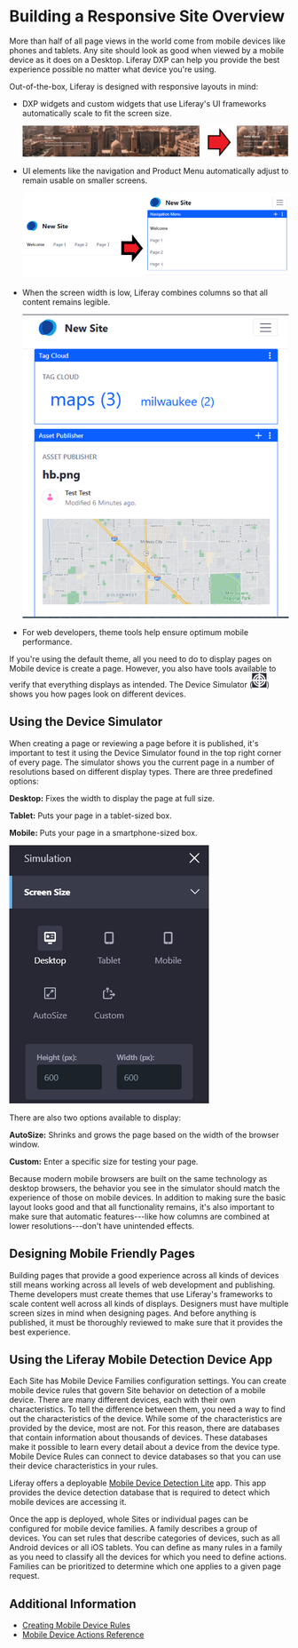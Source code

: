# Building a Responsive Site Overview

More than half of all page views in the world come from mobile devices like phones and tablets. Any site should look as good when viewed by a mobile device as it does on a Desktop. Liferay DXP can help you provide the best experience possible no matter what device you're using.

Out-of-the-box, Liferay is designed with responsive layouts in mind: 

* DXP widgets and custom widgets that use Liferay's UI frameworks automatically scale to fit the screen size.

    ![Adjust the widget's size.](./building-a-responsive-site-overview/images/01.png)

* UI elements like the navigation and Product Menu automatically adjust to remain usable on smaller screens.

    ![The main navigation adjusts its size.](./building-a-responsive-site-overview/images/02.png)

* When the screen width is low, Liferay combines columns so that all content remains legible.

   ![Columns are combined when the width is low.](./building-a-responsive-site-overview/images/03.png)

* For web developers, theme tools help ensure optimum mobile performance.

If you're using the default theme, all you need to do to display pages on Mobile device is create a page. However, you also have tools available to verify that everything displays as intended. The Device Simulator (![Simulation](../../images/icon-simulation.png)) shows you how pages look on different devices.

## Using the Device Simulator

When creating a page or reviewing a page before it is published, it's important to test it using the Device Simulator found in the top right corner of every page. The simulator shows you the current page in a number of resolutions based on different display types. There are three predefined options:

**Desktop:** Fixes the width to display the page at full size.

**Tablet:** Puts your page in a tablet-sized box. 

**Mobile:** Puts your page in a smartphone-sized box.

![The Simulation panel defines multiple screen sizes.](./building-a-responsive-site-overview/images/04.png)

There are also two options available to display:

**AutoSize:** Shrinks and grows the page based on the width of the browser window.

**Custom:** Enter a specific size for testing your page.

Because modern mobile browsers are built on the same technology as desktop browsers, the behavior you see in the simulator should match the experience of those on mobile devices. In addition to making sure the basic layout looks good and that all functionality remains, it's also important to make sure that automatic features---like how columns are combined at lower resolutions---don't have unintended effects.

## Designing Mobile Friendly Pages

Building pages that provide a good experience across all kinds of devices still means working across all levels of web development and publishing. Theme developers must create themes that use Liferay's frameworks to scale content well across all kinds of displays. Designers must have multiple screen sizes in mind when designing pages. And before anything is published, it must be thoroughly reviewed to make sure that it provides the best experience. 

## Using the Liferay Mobile Detection Device App

Each Site has Mobile Device Families configuration settings. You can create mobile device rules that govern Site behavior on detection of a mobile device. There are many different devices, each with their own characteristics. To tell the difference between them, you need a way to find out the characteristics of the device. While some of the characteristics are provided by the device, most are not. For this reason, there are databases that contain information about thousands of devices. These databases make it possible to learn every detail about a device from the device type. Mobile Device Rules can connect to device databases so that you can use their device characteristics in your rules.

Liferay offers a deployable [Mobile Device Detection Lite](https://web.liferay.com/marketplace/-/mp/application/92831494) app. This app provides the device detection database that is required to detect which mobile devices are accessing it. 

Once the app is deployed, whole Sites or individual pages can be configured for mobile device families. A family describes a group of devices. You can set rules that describe categories of devices, such as all Android devices or all iOS tablets. You can define as many rules in a family as you need to classify all the devices for which you need to define actions. Families can be prioritized to determine which one applies to a given page request.

## Additional Information

* [Creating Mobile Device Rules](./creating-mobile-device-rules.md)
* [Mobile Device Actions Reference](./mobile-device-actions-reference.md)
